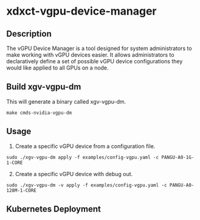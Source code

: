 # xdxct-vgpu-device-manager

## Description
The vGPU Device Manager is a tool designed for system administrators to make working with vGPU devices easier.
It allows administrators to declaratively define a set of possible vGPU device configurations they would like applied to all GPUs on a node.

## Build xgv-vgpu-dm
This will generate a binary called xgv-vgpu-dm.
```shell
make cmds-nvidia-vgpu-dm
```

## Usage
1. Create a specific vGPU device from a configuration file.
```shell
sudo ./xgv-vgpu-dm apply -f examples/config-vgpu.yaml -c PANGU-A0-1G-1-CORE
```
2. Create a specific vGPU device with debug out.
```shell
sudo ./xgv-vgpu-dm -v apply -f examples/config-vgpu.yaml -c PANGU-A0-128M-1-CORE
```

## Kubernetes Deployment

